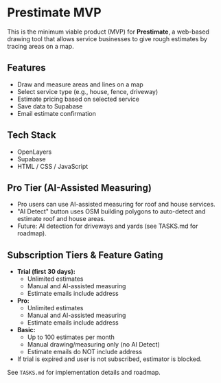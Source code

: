 # Prestimate MVP

This is the minimum viable product (MVP) for **Prestimate**, a web-based drawing tool that allows service businesses to give rough estimates by tracing areas on a map.

## Features

- Draw and measure areas and lines on a map
- Select service type (e.g., house, fence, driveway)
- Estimate pricing based on selected service
- Save data to Supabase
- Email estimate confirmation

## Tech Stack

- OpenLayers
- Supabase
- HTML / CSS / JavaScript

## Pro Tier (AI-Assisted Measuring)

- Pro users can use AI-assisted measuring for roof and house services.
- "AI Detect" button uses OSM building polygons to auto-detect and estimate roof and house areas.
- Future: AI detection for driveways and yards (see TASKS.md for roadmap).

## Subscription Tiers & Feature Gating

- **Trial (first 30 days):**
  - Unlimited estimates
  - Manual and AI-assisted measuring
  - Estimate emails include address
- **Pro:**
  - Unlimited estimates
  - Manual and AI-assisted measuring
  - Estimate emails include address
- **Basic:**
  - Up to 100 estimates per month
  - Manual drawing/measuring only (no AI Detect)
  - Estimate emails do NOT include address
- If trial is expired and user is not subscribed, estimator is blocked.

See `TASKS.md` for implementation details and roadmap.

<!-- Triggered redeploy for Vercel cache clear test -->
<!-- Email config test for Vercel deploy -->

